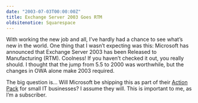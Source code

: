```yaml
---
date: "2003-07-03T00:00:00Z"
title: Exchange Server 2003 Goes RTM
oldsitenotice: Squarespace
---
```

With working the new job and all, I’ve hardly had a chance to see what’s new in the world. One thing that I wasn’t expecting was this: Microsoft has announced that Exchange Server 2003 has been Released to Manufacturing (RTM). Coolness! If you haven’t checked it out, you really should. I thought that the jump from 5.5 to 2000 was worthwhile, but the changes in OWA alone make 2003 required.

The big question is… Will Microsoft be shipping this as part of their [Action Pack][1] for small IT businesses? I assume they will. This is important to me, as I’m a subscriber.

[1]: http://www.microsoftactionpack.com/
